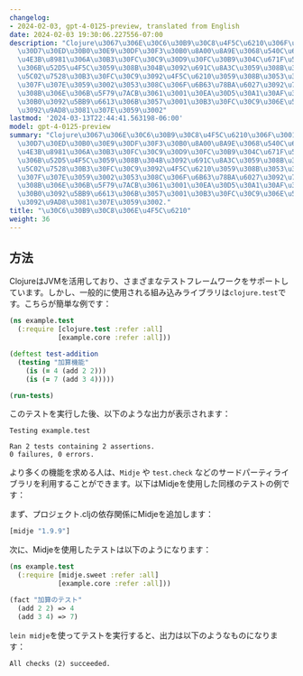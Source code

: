 ```yaml
---
changelog:
- 2024-02-03, gpt-4-0125-preview, translated from English
date: 2024-02-03 19:30:06.227556-07:00
description: "Clojure\u3067\u306E\u30C6\u30B9\u30C8\u4F5C\u6210\u306F\u3001\u4ED6\u306E\
  \u30D7\u30ED\u30B0\u30E9\u30DF\u30F3\u30B0\u8A00\u8A9E\u3068\u540C\u69D8\u306B\u3001\
  \u4E3B\u8981\u306A\u30B3\u30FC\u30C9\u30D9\u30FC\u30B9\u304C\u671F\u5F85\u901A\u308A\
  \u306B\u52D5\u4F5C\u3059\u308B\u304B\u3092\u691C\u8A3C\u3059\u308B\u305F\u3081\u306E\
  \u5C02\u7528\u30B3\u30FC\u30C9\u3092\u4F5C\u6210\u3059\u308B\u3053\u3068\u3092\u542B\
  \u307F\u307E\u3059\u3002\u3053\u308C\u306F\u6B63\u78BA\u6027\u3092\u78BA\u4FDD\u3059\
  \u308B\u306E\u306B\u5F79\u7ACB\u3061\u3001\u30EA\u30D5\u30A1\u30AF\u30BF\u30EA\u30F3\
  \u30B0\u3092\u5BB9\u6613\u306B\u3057\u3001\u30B3\u30FC\u30C9\u306E\u5B89\u5B9A\u6027\
  \u3092\u9AD8\u3081\u307E\u3059\u3002"
lastmod: '2024-03-13T22:44:41.563198-06:00'
model: gpt-4-0125-preview
summary: "Clojure\u3067\u306E\u30C6\u30B9\u30C8\u4F5C\u6210\u306F\u3001\u4ED6\u306E\
  \u30D7\u30ED\u30B0\u30E9\u30DF\u30F3\u30B0\u8A00\u8A9E\u3068\u540C\u69D8\u306B\u3001\
  \u4E3B\u8981\u306A\u30B3\u30FC\u30C9\u30D9\u30FC\u30B9\u304C\u671F\u5F85\u901A\u308A\
  \u306B\u52D5\u4F5C\u3059\u308B\u304B\u3092\u691C\u8A3C\u3059\u308B\u305F\u3081\u306E\
  \u5C02\u7528\u30B3\u30FC\u30C9\u3092\u4F5C\u6210\u3059\u308B\u3053\u3068\u3092\u542B\
  \u307F\u307E\u3059\u3002\u3053\u308C\u306F\u6B63\u78BA\u6027\u3092\u78BA\u4FDD\u3059\
  \u308B\u306E\u306B\u5F79\u7ACB\u3061\u3001\u30EA\u30D5\u30A1\u30AF\u30BF\u30EA\u30F3\
  \u30B0\u3092\u5BB9\u6613\u306B\u3057\u3001\u30B3\u30FC\u30C9\u306E\u5B89\u5B9A\u6027\
  \u3092\u9AD8\u3081\u307E\u3059\u3002."
title: "\u30C6\u30B9\u30C8\u306E\u4F5C\u6210"
weight: 36
---
```


## 方法
ClojureはJVMを活用しており、さまざまなテストフレームワークをサポートしています。しかし、一般的に使用される組み込みライブラリは`clojure.test`です。こちらが簡単な例です：

```clojure
(ns example.test
  (:require [clojure.test :refer :all]
            [example.core :refer :all]))

(deftest test-addition
  (testing "加算機能"
    (is (= 4 (add 2 2)))
    (is (= 7 (add 3 4)))))

(run-tests)
```

このテストを実行した後、以下のような出力が表示されます：

```
Testing example.test

Ran 2 tests containing 2 assertions.
0 failures, 0 errors.
```

より多くの機能を求める人は、`Midje` や `test.check` などのサードパーティライブラリを利用することができます。以下はMidjeを使用した同様のテストの例です：

まず、プロジェクト.cljの依存関係にMidjeを追加します：
```clojure
[midje "1.9.9"]
```

次に、Midjeを使用したテストは以下のようになります：

```clojure
(ns example.test
  (:require [midje.sweet :refer :all]
            [example.core :refer :all]))

(fact "加算のテスト"
  (add 2 2) => 4
  (add 3 4) => 7)
```

`lein midje`を使ってテストを実行すると、出力は以下のようなものになります：

```
All checks (2) succeeded.
```
